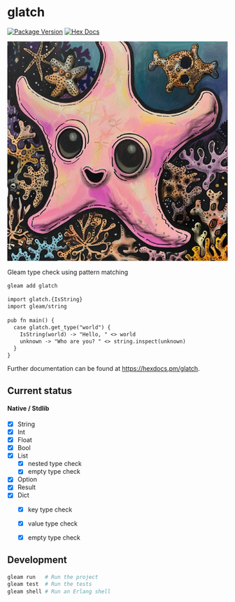 # glatch

[![Package Version](https://img.shields.io/hexpm/v/glatch)](https://hex.pm/packages/glatch)
[![Hex Docs](https://img.shields.io/badge/hex-docs-ffaff3)](https://hexdocs.pm/glatch/)

![logo](logo.jpg)

Gleam type check using pattern matching

```sh
gleam add glatch
```


```gleam
import glatch.{IsString}
import gleam/string

pub fn main() {
  case glatch.get_type("world") {
    IsString(world) -> "Hello, " <> world
    unknown -> "Who are you? " <> string.inspect(unknown)
  }
}
```

Further documentation can be found at <https://hexdocs.pm/glatch>.

## Current status

#### Native / Stdlib

- [x] String
- [x] Int
- [x] Float
- [x] Bool
- [x] List
  - [x] nested type check
  - [x] empty type check
- [x] Option
- [x] Result
- [x] Dict
  - [x] key type check
  - [x] value type check
  - [x] empty type check 


## Development

```sh
gleam run   # Run the project
gleam test  # Run the tests
gleam shell # Run an Erlang shell
```
